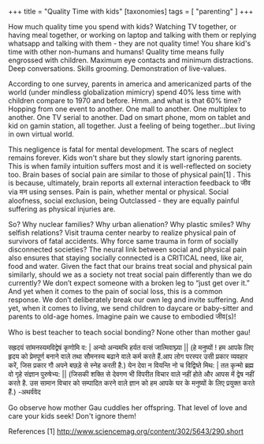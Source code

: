 +++
title = "Quality Time with kids"
[taxonomies]
tags = [ "parenting" ]
+++


How much quality time you spend with kids? Watching TV together, or having meal together, or working on laptop and talking with them or replying whatsapp and talking with them - they are not quality time! You share kid's time with other non-humans and humans! Quality time means fully engrossed with children. Maximum eye contacts and minimum distractions. Deep conversations. Skills grooming. Demonstration of live-values.

According to one survey, parents in america and americanized parts of the world (under mindless globalization mimicry) spend 40% less time with children compare to 1970 and before. Hmm..and what is that 60% time? Hopping from one event to another. One mall to another. One multiplex to another. One TV serial to another. Dad on smart phone, mom on tablet and kid on gamin station, all together. Just a feeling of being together...but living in own virtual world.

This negligence is fatal for mental development. The scars of neglect remains forever. Kids won't share but they slowly start ignoring parents. This is when family intuition suffers most and it is well-reflected on society too. Brain bases of social pain are similar to those of physical pain[1] . This is because, ultimately, brain reports all external interaction feedback to जीव via मन using senses. Pain is pain, whether mental or physical. Social aloofness, social exclusion, being Outclassed - they are equally painful suffering as physical injuries are.

So? Why nuclear families? Why urban alienation? Why plastic smiles? Why selfish relations? Visit trauma center nearby to realize physical pain of survivors of fatal accidents. Why force same trauma in form of socially disconnected societies? The neural link between social and physical pain also ensures that staying socially connected is a CRITICAL need, like air, food and water. Given the fact that our brains treat social and physical pain similarly, should we as a society not treat social pain differently than we do currently? We don’t expect someone with a broken leg to “just get over it.” And yet when it comes to the pain of social loss, this is a common response. We don’t deliberately break our own leg and invite suffering. And yet, when it comes to living, we send children to daycare or baby-sitter and parents to old-age homes. Imagine pain we cause to embodied जीव(s)!

Who is best teacher to teach social bonding? None other than mother gau!

सह्रदयं सांमनस्यमविद्वेषं कृणोमि व: | अन्यो अन्यमभि हर्यत वत्सं जात्मिवाघ्न्या || (हे मनुष्यों ! हम आपके लिए हृदय को प्रेमपूर्ण बनाने वाले तथा सौमनस्य बढाने वाले कर्म करते हैं.आप लोग परस्पर उसी प्रकार व्यवहार करें, जिस प्रकार गौ अपने बछड़े से स्नेह करती है.) येन देवा न वियन्ति नो च विद्विष्ते मिथ: | तत कृन्मो ब्रह्म वो गृहे संज्ञान पुरुषेभ्य: || (जिसकी शक्ति से देवगण भी विपरीत विचार वाले नहीं होते और आपस में द्वेष नहीं करते है. उस सामान विचार को सम्पादित करने वाले ज्ञान को हम आपके घर के मनुष्यों के लिए प्रयुक्त करते हैं.) -अथर्ववेद

Go observe how mother Gau cuddles her offspring. That level of love and care your kids seek! Don't ignore them!

References [1] http://www.sciencemag.org/content/302/5643/290.short
